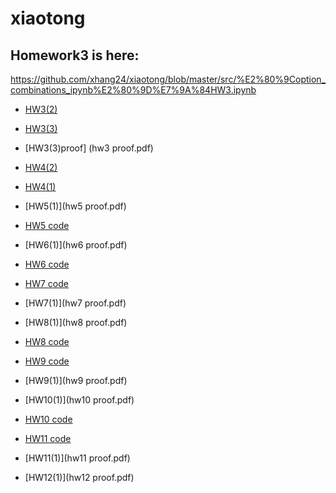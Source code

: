 # xiaotong
Homework3 is here:
-
https://github.com/xhang24/xiaotong/blob/master/src/%E2%80%9Coption_combinations_ipynb%E2%80%9D%E7%9A%84HW3.ipynb
- [HW3(2)](src/hw0302.ipynb)
- [HW3(3)](src/h303.ipynb)
- [HW3(3)proof] (hw3 proof.pdf)
- [HW4(2)](src/hw4.ipynb)
- [HW4(1)](hw4.pdf)

- [HW5(1)](hw5 proof.pdf)
- [HW5 code ](src/hw5.ipynb)
- [HW6(1)](hw6 proof.pdf)
- [HW6 code ](src/hw6.ipynb)
- [HW7 code ](src/hw7.ipynb)
- [HW7(1)](hw7 proof.pdf)
- [HW8(1)](hw8 proof.pdf)
- [HW8 code ](src/hw8.ipynb)
- [HW9 code ](src/hw9.ipynb)
- [HW9(1)](hw9 proof.pdf)
- [HW10(1)](hw10 proof.pdf)
- [HW10 code ](src/hw10.ipynb)
- [HW11 code ](src/hw11.ipynb)
- [HW11(1)](hw11 proof.pdf)
- [HW12(1)](hw12 proof.pdf)

